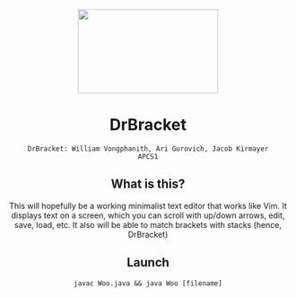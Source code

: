 <center><img src="https://user-images.githubusercontent.com/67127399/170313423-6a3eff48-c339-47b3-80f2-5778aafbb511.png" width="250px" height="150px">

# DrBracket
```
DrBracket: William Vongphanith, Ari Gurovich, Jacob Kirmayer
APCS1
```

## What is this?
This will hopefully be a working minimalist text editor that works like Vim. It displays text on a screen, which you can scroll with up/down arrows, edit, save, load, etc. It also will be able to match brackets with stacks (hence, DrBracket)

## Launch
`javac Woo.java && java Woo [filename]`

  </center>
